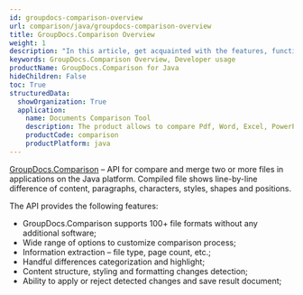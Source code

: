 ```yaml
---
id: groupdocs-comparison-overview
url: comparison/java/groupdocs-comparison-overview
title: GroupDocs.Comparison Overview
weight: 1
description: "In this article, get acquainted with the features, functions, supported file formats and developer usage of GroupDocs.Comparison for Java — API to compare two or more files and get the difference between them."
keywords: GroupDocs.Comparison Overview, Developer usage
productName: GroupDocs.Comparison for Java
hideChildren: False
toc: True
structuredData:
  showOrganization: True
  application:
    name: Documents Comparison Tool
    description: The product allows to compare Pdf, Word, Excel, PowerPoint, AutoCad, Image, Code and much more file formats. Comparison API also supports accepting or rejecting changes, extracting document information and generating comparison report
    productCode: comparison
    productPlatform: java
---
```


[GroupDocs.Comparison](https://products.groupdocs.com/comparison/java) – API for compare and merge two or more files in applications on the Java platform. Compiled file shows line-by-line difference of content, paragraphs, characters, styles, shapes and positions.

The API provides the following features:

- GroupDocs.Comparison supports 100+ file formats without any additional software;
- Wide range of options to customize comparison process;
- Information extraction – file type, page count, etc.;
- Handful differences categorization and highlight;
- Content structure, styling and formatting changes detection;
- Ability to apply or reject detected changes and save result document;
